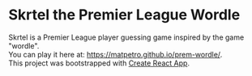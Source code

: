 # Skrtel the Premier League Wordle

Skrtel is a Premier League player guessing game inspired by the game "wordle".  
You can play it here at: https://matpetro.github.io/prem-wordle/.  
This project was bootstrapped with [Create React App](https://github.com/facebook/create-react-app).
